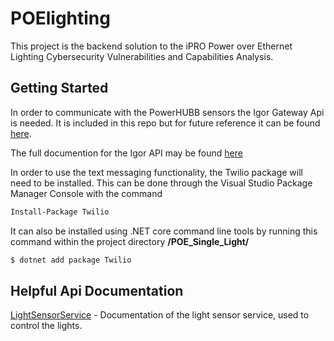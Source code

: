 # POElighting

This project is the backend solution to the iPRO Power over Ethernet Lighting Cybersecurity Vulnerabilities and Capabilities Analysis. 


## Getting Started
In order to communicate with the PowerHUBB sensors the Igor Gateway Api is needed. It is included in this repo but for future reference it can be found [here](https://bitbucket.org/igordev/igor-gateway-api-c-sdk/overview). 

The full documention for the Igor API may be found [here](https://bitbucket.org/igordev/igor-gateway-api-c-sdk/src/80866661bab47ca0ce63ecca92ca5e2fc483debb/src/Igor.Gateway.Api.Sdk/Apis/?at=master)

In order to use the text messaging functionality, the Twilio package will need to be installed. This can be done through the Visual Studio Package Manager Console with the command
```bash
Install-Package Twilio
```
It can also be installed using .NET core command line tools by running this command within the project directory **/POE_Single_Light/**

```bash
$ dotnet add package Twilio
```

## Helpful Api Documentation

[LightSensorService](https://bitbucket.org/igordev/igor-gateway-api-c-sdk/src/80866661bab47ca0ce63ecca92ca5e2fc483debb/src/Igor.Gateway.Api.Sdk/Apis/LightSensors/LightSensorService.cs?at=master&fileviewer=file-view-default) - Documentation of the light sensor service, used to control the lights.
